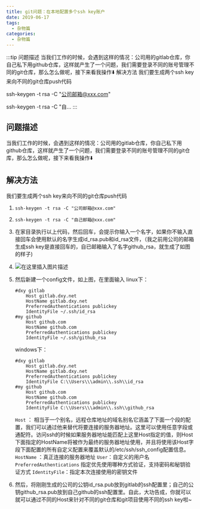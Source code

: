 ```yaml
---
title: git问题：在本地配置多个ssh key账户
date: 2019-06-17
tags:
  - 杂物篇
categories:
  - 杂物篇
---
```


:::tip
问题描述
当我们工作的时候，会遇到这样的情况：公司用的gitlab仓库，你自己私下用github仓库，这样就产生了一个问题，我们需要登录不同的账号管理不同的git仓库，那么怎么做呢，接下来看我操作⬇️
解决方法
我们要生成两个ssh key来向不同的git仓库push代码


ssh-keygen -t rsa -C "公司邮箱@xxx.com"


ssh-keygen -t rsa -C "自...
:::

<!-- more -->

## 问题描述
当我们工作的时候，会遇到这样的情况：公司用的gitlab仓库，你自己私下用github仓库，这样就产生了一个问题，我们需要登录不同的账号管理不同的git仓库，那么怎么做呢，接下来看我操作⬇️
## 解决方法
我们要生成两个ssh key来向不同的git仓库push代码
 1. `ssh-keygen -t rsa -C "公司邮箱@xxx.com"`
 2. `ssh-keygen -t rsa -C "自己邮箱@xxx.com"`
 3. 在家目录执行以上代码，然后回车，会提示你输入一个名字，如果你不输入直接回车会使用默认的名字生成id_rsa.pub和id_rsa文件，（我之前用公司的邮箱生成ssh key是直接回车的，自已邮箱输入了名字github_rsa，就生成了如图的样子)
 4. ![在这里插入图片描述](https://img-blog.csdnimg.cn/20190617233721214.png?x-oss-process=image/watermark,type_ZmFuZ3poZW5naGVpdGk,shadow_10,text_aHR0cHM6Ly9ibG9nLmNzZG4ubmV0L3dlaXhpbl80Mzk3MjQzNw==,size_16,color_FFFFFF,t_70)
 5. 然后新建一个config文件，如上图，在里面输入
 linux下：
 	```
 	#dxy gitlab
		Host gitlab.dxy.net
		HostName gitlab.dxy.net
		PreferredAuthentications publickey
		IdentityFile ~/.ssh/id_rsa
	#my github
		Host github.com
		HostName github.com
		PreferredAuthentications publickey
		IdentityFile ~/.ssh/github_rsa
 	```
 	windows下：
 	```
 	#dxy gitlab
		Host gitlab.dxy.net
		HostName gitlab.dxy.net
		PreferredAuthentications publickey
		IdentityFile C:\\Users\\\admin\\.ssh\\id_rsa
	#my github
		Host github.com
		HostName github.com
		PreferredAuthentications publickey
		IdentityFile C:\\Users\\\admin\\.ssh\\github_rsa
 	```
 	
	`Host` ： 相当于一个别名，远程仓库地址的域名别名它涵盖了下面一个段的配置，我们可以通过他来替代将要连接的服务器地址。这里可以使用任意字段或通配符。访问ssh的时候如果服务器地址能匹配上这里Host指定的值，则Host下面指定的HostName将被作为最终的服务器地址使用，并且将使用该Host字段下面配置的所有自定义配置来覆盖默认的/etc/ssh/ssh_config配置信息。
	`HostName` ：真正连接的服务器地址
	`User`：自定义的用户名
	`PreferredAuthentications` 指定优先使用哪种方式验证，支持密码和秘钥验证方式
	`IdentityFile`：指定本次连接使用的密钥文件

 7. 然后，将刚刚生成的公司的公钥id_rsa.pub放到gitlab的ssh配置里；自己的公钥github_rsa.pub放到自己github的ssh配置里。自此，大功告成，你就可以就可以通过不同的Host来针对不同的git仓库和git项目使用不同的ssh key啦~

